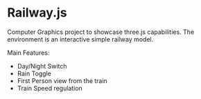 # Railway.js
Computer Graphics project to showcase three.js capabilities.
The environment is an interactive simple railway model.

Main Features:
- Day/Night Switch
- Rain Toggle
- First Person view from the train
- Train Speed regulation
